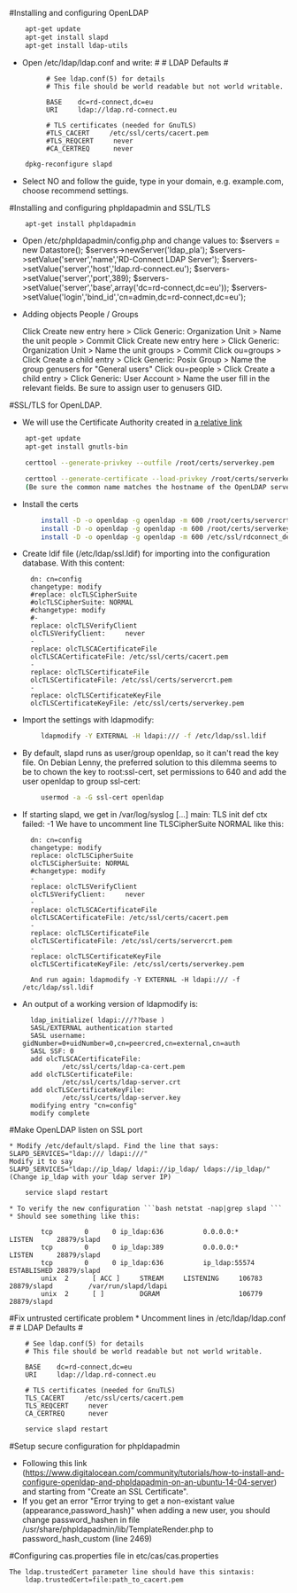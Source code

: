 #Installing and configuring OpenLDAP

```bash
    apt-get update
    apt-get install slapd
    apt-get install ldap-utils
```
* Open /etc/ldap/ldap.conf and write:
            #
            # LDAP Defaults
            #

            # See ldap.conf(5) for details
            # This file should be world readable but not world writable.

            BASE    dc=rd-connect,dc=eu
            URI     ldap://ldap.rd-connect.eu

            # TLS certificates (needed for GnuTLS)
            #TLS_CACERT     /etc/ssl/certs/cacert.pem
            #TLS_REQCERT     never
            #CA_CERTREQ      never
```bash
    dpkg-reconfigure slapd
```
* Select NO and follow the guide, type in your domain, e.g. example.com, choose recommend settings.

#Installing and configuring phpldapadmin and SSL/TLS

```bash
    apt-get install phpldapadmin
```
* Open /etc/phpldapadmin/config.php and change values to:
        $servers = new Datastore();
        $servers->newServer('ldap_pla');
        $servers->setValue('server','name','RD-Connect LDAP Server');
        $servers->setValue('server','host','ldap.rd-connect.eu');
        $servers->setValue('server','port',389);
        $servers->setValue('server','base',array('dc=rd-connect,dc=eu'));
        $servers->setValue('login','bind_id','cn=admin,dc=rd-connect,dc=eu');

* Adding objects People / Groups

    Click Create new entry here > Click Generic: Organization Unit > Name the unit people > Commit
    Click Create new entry here > Click Generic: Organization Unit > Name the unit groups > Commit
    Click ou=groups > Click Create a child entry > Click Generic: Posix Group > Name the group genusers for "General users"
    Click ou=people > Click Create a child entry > Click Generic: User Account > Name the user fill in the relevant fields. Be sure to assign user to genusers GID.

#SSL/TLS for OpenLDAP. 

* We will use the Certificate Authority created in [a relative link](INSTALL_CA.md)
```bash
    apt-get update
    apt-get install gnutls-bin

    certtool --generate-privkey --outfile /root/certs/serverkey.pem

    certtool --generate-certificate --load-privkey /root/certs/serverkey.pem --outfile /root/certs/servercrt.pem --load-ca-certificate /etc/ssl/rdconnect_demo_CA/cacert.pem --load-ca-privkey /etc/ssl/rdconnect_demo_CA/cacert.key
    (Be sure the common name matches the hostname of the OpenLDAP server)
```
* Install the certs
```bash
        install -D -o openldap -g openldap -m 600 /root/certs/servercrt.pem /etc/ssl/certs/servercrt.pem
        install -D -o openldap -g openldap -m 600 /root/certs/serverkey.pem /etc/ssl/certs/serverkey.pem
        install -D -o openldap -g openldap -m 600 /etc/ssl/rdconnect_demo_CA /etc/ssl/certs/cacert.pem
```
* Create ldif file (/etc/ldap/ssl.ldif) for importing into the configuration database. With this content:

        dn: cn=config
        changetype: modify
        #replace: olcTLSCipherSuite
        #olcTLSCipherSuite: NORMAL
        #changetype: modify
        #-
        replace: olcTLSVerifyClient
        olcTLSVerifyClient:     never
        -
        replace: olcTLSCACertificateFile
        olcTLSCACertificateFile: /etc/ssl/certs/cacert.pem
        -
        replace: olcTLSCertificateFile
        olcTLSCertificateFile: /etc/ssl/certs/servercrt.pem
        -
        replace: olcTLSCertificateKeyFile
        olcTLSCertificateKeyFile: /etc/ssl/certs/serverkey.pem

* Import the settings with ldapmodify:
```bash
        ldapmodify -Y EXTERNAL -H ldapi:/// -f /etc/ldap/ssl.ldif
```
* By default, slapd runs as user/group openldap, so it can't read the key file. On Debian Lenny, the preferred solution to this dilemma seems to be to chown the key to root:ssl-cert, set permissions to 640 and add the user openldap to group ssl-cert:
```bash
        usermod -a -G ssl-cert openldap
```
* If starting slapd, we get in /var/log/syslog [...] main: TLS init def ctx failed: -1  We have to uncomment line TLSCipherSuite NORMAL like this:

        dn: cn=config
        changetype: modify
        replace: olcTLSCipherSuite
        olcTLSCipherSuite: NORMAL
        #changetype: modify
        -
        replace: olcTLSVerifyClient
        olcTLSVerifyClient:     never
        -
        replace: olcTLSCACertificateFile
        olcTLSCACertificateFile: /etc/ssl/certs/cacert.pem
        -
        replace: olcTLSCertificateFile
        olcTLSCertificateFile: /etc/ssl/certs/servercrt.pem
        -
        replace: olcTLSCertificateKeyFile
        olcTLSCertificateKeyFile: /etc/ssl/certs/serverkey.pem

        And run again: ldapmodify -Y EXTERNAL -H ldapi:/// -f /etc/ldap/ssl.ldif

* An output of a working version of ldapmodify is:

        ldap_initialize( ldapi:///??base )
        SASL/EXTERNAL authentication started
        SASL username: gidNumber=0+uidNumber=0,cn=peercred,cn=external,cn=auth
        SASL SSF: 0
        add olcTLSCACertificateFile:
                /etc/ssl/certs/ldap-ca-cert.pem
        add olcTLSCertificateFile:
                /etc/ssl/certs/ldap-server.crt
        add olcTLSCertificateKeyFile:
                /etc/ssl/certs/ldap-server.key
        modifying entry "cn=config"
        modify complete


#Make OpenLDAP listen on SSL port

    * Modify /etc/default/slapd. Find the line that says:
    SLAPD_SERVICES="ldap:/// ldapi:///"
    Modify it to say
    SLAPD_SERVICES="ldap://ip_ldap/ ldapi://ip_ldap/ ldaps://ip_ldap/"   (Change ip_ldap with your ldap server IP)
```bash
    service slapd restart
```
    * To verify the new configuration ```bash netstat -nap|grep slapd ```
    * Should see something like this:

            tcp        0      0 ip_ldap:636          0.0.0.0:*               LISTEN      28879/slapd
            tcp        0      0 ip_ldap:389          0.0.0.0:*               LISTEN      28879/slapd
            tcp        0      0 ip_ldap:636          ip_ldap:55574        ESTABLISHED 28879/slapd
            unix  2      [ ACC ]     STREAM     LISTENING     106783   28879/slapd         /var/run/slapd/ldapi
            unix  2      [ ]         DGRAM                    106779   28879/slapd

#Fix untrusted certificate problem
    * Uncomment lines in /etc/ldap/ldap.conf
        #
        # LDAP Defaults
        #

        # See ldap.conf(5) for details
        # This file should be world readable but not world writable.

        BASE    dc=rd-connect,dc=eu
        URI     ldap://ldap.rd-connect.eu

        # TLS certificates (needed for GnuTLS)
        TLS_CACERT     /etc/ssl/certs/cacert.pem
        TLS_REQCERT     never
        CA_CERTREQ      never
```bash
    service slapd restart
```

#Setup secure configuration for phpldapadmin 
* Following this link (https://www.digitalocean.com/community/tutorials/how-to-install-and-configure-openldap-and-phpldapadmin-on-an-ubuntu-14-04-server) and starting from "Create an SSL Certificate".
* If you get an error "Error trying to get a non-existant value (appearance,password_hash)" when adding a new user, you should change password_hashen in file /usr/share/phpldapadmin/lib/TemplateRender.php to password_hash_custom (line 2469)

#Configuring cas.properties file in etc/cas/cas.properties

    The ldap.trustedCert parameter line should have this sintaxis:
        ldap.trustedCert=file:path_to_cacert.pem
